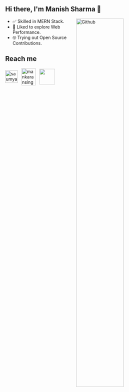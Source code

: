 ## Hi there, I'm Manish Sharma 👋

<img width="55%" align="right" alt="Github" src="https://user-images.githubusercontent.com/48678280/88862734-4903af80-d201-11ea-968b-9c939d88a37c.gif" />

- ✅ Skilled in MERN Stack.
- 🌱 Liked to explore Web Performance.
- 🤓 Trying out Open Source Contributions.


## Reach me

<p align="left">
<a href="https://www.linkedin.com/in/seeitsmanish/" target="blank"><img align="center" src="https://upload.wikimedia.org/wikipedia/commons/thumb/8/81/LinkedIn_icon.svg/640px-LinkedIn_icon.svg.png" alt="saumya1singh" height="40" width="40" /></a> &nbsp;
<a href="mailto:seeitsmanish@gmail.com" target="blank"><img align="center" src="https://upload.wikimedia.org/wikipedia/commons/7/7e/Gmail_icon_%282020%29.svg" alt="mankaransingh39" height="55" width="45" /></a> &nbsp;
<a href="https://leetcode.com/seeitsmanish/" target="blank"><img align="center" src="https://assets.leetcode.com/users/leetcode/avatar_1568224780.png" height="50" width="50" /></a> &nbsp;
